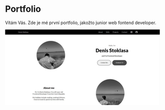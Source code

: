 <h1>Portfolio</h1>
<p>Vítám Vás. Zde je mé první portfolio, jakožto junior web fontend developer.</p>  
<img src="/assets/imgs/screen-portfolio.jpg">
